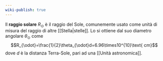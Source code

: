 ```yaml
---
wiki-publish: true
---
```

Il **raggio solare** $R_{\odot}$ è il raggio del Sole, comunemente usato come unità di misura del raggio di altre [[Stella|stelle]]. Lo si ottiene dal suo diametro angolare $\theta_{\odot}$ come
$$R_{\odot}=\frac{1}{2}\theta_{\odot}d=6.96\times10^{10}\text{ cm}$$
dove $d$ è la distanza Terra-Sole, pari ad una [[Unità astronomica]].